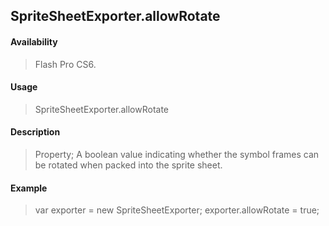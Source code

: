 ## SpriteSheetExporter.allowRotate

#### Availability

> Flash Pro CS6.

#### Usage

> SpriteSheetExporter.allowRotate

#### Description

> Property; A boolean value indicating whether the symbol frames can be rotated when packed into the sprite sheet.

#### Example

> var exporter = new SpriteSheetExporter; exporter.allowRotate = true;
